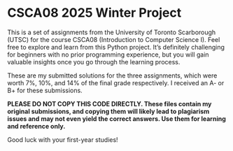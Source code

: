 # CSCA08 2025 Winter Project

This is a set of assignments from the University of Toronto Scarborough (UTSC) for the course CSCA08 (Introduction to Computer Science I). Feel free to explore and learn from this Python project. It’s definitely challenging for beginners with no prior programming experience, but you will gain valuable insights once you go through the learning process.

These are my submitted solutions for the three assignments, which were worth 7%, 10%, and 14% of the final grade respectively. I received an A- or B+ for these submissions.

**PLEASE DO NOT COPY THIS CODE DIRECTLY. These files contain my original submissions, and copying them will likely lead to plagiarism issues and may not even yield the correct answers. Use them for learning and reference only.**

Good luck with your first-year studies!
